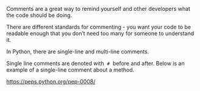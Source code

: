 
Comments are a great way to remind yourself and other developers what the code should be doing.

There are different standards for commenting - you want your code to be readable enough that you don’t need too many for someone to understand it.

In Python, there are single-line and multi-line comments.

Single line comments are denoted with  `#`  before and after. Below is an example of a single-line comment about a method.


https://peps.python.org/pep-0008/

